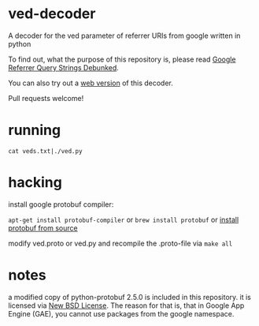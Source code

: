 ved-decoder
===========

A decoder for the ved parameter of referrer URIs from google written in python

To find out, what the purpose of this repository is, please read [Google Referrer Query Strings Debunked](http://gqs-decoder.blogspot.com/2013/08/google-referrer-query-strings-debunked-part-1.html).

You can also try out a [web version](gqs-decoder.appspot.com) of this decoder.

Pull requests welcome!

running
=======

``cat veds.txt|./ved.py``

hacking
=======

install google protobuf compiler:

``apt-get install protobuf-compiler`` or
``brew install protobuf`` or
[install protobuf from source](https://code.google.com/p/protobuf/)

modify ved.proto or ved.py and recompile the .proto-file via
``make all``

notes
=====

a modified copy of python-protobuf 2.5.0 is included in this repository. it is licensed via [New BSD License](http://opensource.org/licenses/BSD-3-Clause). The reason for that is, that in Google App Engine (GAE), you cannot use packages from the google namespace.
